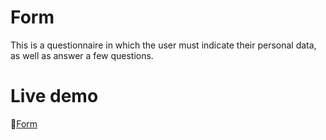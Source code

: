 # Form
This is a questionnaire in which the user must indicate their personal data, as well as answer a few questions.

# Live demo
:link:[Form](https://nekokot.github.io/Form/)
